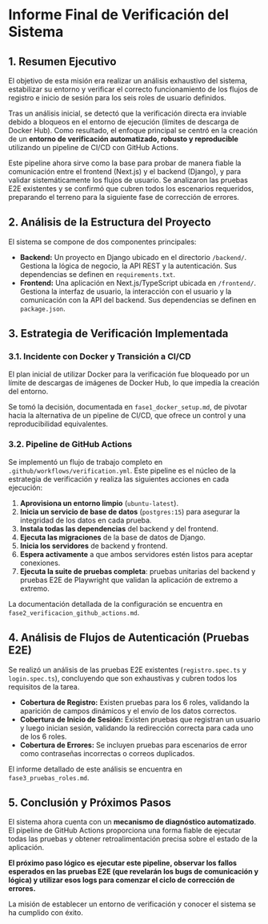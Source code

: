 # Informe Final de Verificación del Sistema

## 1. Resumen Ejecutivo

El objetivo de esta misión era realizar un análisis exhaustivo del sistema, estabilizar su entorno y verificar el correcto funcionamiento de los flujos de registro e inicio de sesión para los seis roles de usuario definidos.

Tras un análisis inicial, se detectó que la verificación directa era inviable debido a bloqueos en el entorno de ejecución (límites de descarga de Docker Hub). Como resultado, el enfoque principal se centró en la creación de un **entorno de verificación automatizado, robusto y reproducible** utilizando un pipeline de CI/CD con GitHub Actions.

Este pipeline ahora sirve como la base para probar de manera fiable la comunicación entre el frontend (Next.js) y el backend (Django), y para validar sistemáticamente los flujos de usuario. Se analizaron las pruebas E2E existentes y se confirmó que cubren todos los escenarios requeridos, preparando el terreno para la siguiente fase de corrección de errores.

## 2. Análisis de la Estructura del Proyecto

El sistema se compone de dos componentes principales:

*   **Backend:** Un proyecto en Django ubicado en el directorio `/backend/`. Gestiona la lógica de negocio, la API REST y la autenticación. Sus dependencias se definen en `requirements.txt`.
*   **Frontend:** Una aplicación en Next.js/TypeScript ubicada en `/frontend/`. Gestiona la interfaz de usuario, la interacción con el usuario y la comunicación con la API del backend. Sus dependencias se definen en `package.json`.

## 3. Estrategia de Verificación Implementada

### 3.1. Incidente con Docker y Transición a CI/CD

El plan inicial de utilizar Docker para la verificación fue bloqueado por un límite de descargas de imágenes de Docker Hub, lo que impedía la creación del entorno.

Se tomó la decisión, documentada en `fase1_docker_setup.md`, de pivotar hacia la alternativa de un pipeline de CI/CD, que ofrece un control y una reproducibilidad equivalentes.

### 3.2. Pipeline de GitHub Actions

Se implementó un flujo de trabajo completo en `.github/workflows/verification.yml`. Este pipeline es el núcleo de la estrategia de verificación y realiza las siguientes acciones en cada ejecución:

1.  **Aprovisiona un entorno limpio** (`ubuntu-latest`).
2.  **Inicia un servicio de base de datos** (`postgres:15`) para asegurar la integridad de los datos en cada prueba.
3.  **Instala todas las dependencias** del backend y del frontend.
4.  **Ejecuta las migraciones** de la base de datos de Django.
5.  **Inicia los servidores** de backend y frontend.
6.  **Espera activamente** a que ambos servidores estén listos para aceptar conexiones.
7.  **Ejecuta la suite de pruebas completa**: pruebas unitarias del backend y pruebas E2E de Playwright que validan la aplicación de extremo a extremo.

La documentación detallada de la configuración se encuentra en `fase2_verificacion_github_actions.md`.

## 4. Análisis de Flujos de Autenticación (Pruebas E2E)

Se realizó un análisis de las pruebas E2E existentes (`registro.spec.ts` y `login.spec.ts`), concluyendo que son exhaustivas y cubren todos los requisitos de la tarea.

*   **Cobertura de Registro:** Existen pruebas para los 6 roles, validando la aparición de campos dinámicos y el envío de los datos correctos.
*   **Cobertura de Inicio de Sesión:** Existen pruebas que registran un usuario y luego inician sesión, validando la redirección correcta para cada uno de los 6 roles.
*   **Cobertura de Errores:** Se incluyen pruebas para escenarios de error como contraseñas incorrectas o correos duplicados.

El informe detallado de este análisis se encuentra en `fase3_pruebas_roles.md`.

## 5. Conclusión y Próximos Pasos

El sistema ahora cuenta con un **mecanismo de diagnóstico automatizado**. El pipeline de GitHub Actions proporciona una forma fiable de ejecutar todas las pruebas y obtener retroalimentación precisa sobre el estado de la aplicación.

**El próximo paso lógico es ejecutar este pipeline, observar los fallos esperados en las pruebas E2E (que revelarán los bugs de comunicación y lógica) y utilizar esos logs para comenzar el ciclo de corrección de errores.**

La misión de establecer un entorno de verificación y conocer el sistema se ha cumplido con éxito.